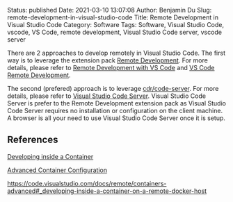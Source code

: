 Status: published
Date: 2021-03-10 13:07:08
Author: Benjamin Du
Slug: remote-development-in-visual-studio-code
Title: Remote Development in Visual Studio Code
Category: Software
Tags: Software, Visual Studio Code, vscode, VS Code, remote development, Visual Studio Code server, vscode server

There are 2 approaches to develop remotely in Visual Studio Code.
The first way is to leverage the extension pack
[Remote Development](https://marketplace.visualstudio.com/items?itemName=ms-vscode-remote.vscode-remote-extensionpack).
For more details, 
please refer to 
[Remote Development with VS Code](https://code.visualstudio.com/blogs/2019/05/02/remote-development)
and
[VS Code Remote Development](https://code.visualstudio.com/docs/remote/remote-overview).


The second (prefered) approach is to leverage 
[cdr/code-server](https://github.com/cdr/code-server).
For more details, 
please refer to 
[Visual Studio Code Server](http://www.legendu.net/misc/blog/visual-studio-code-server/).
Visual Studio Code Server is prefer to the Remote Development extension pack 
as Visual Studio Code Server requires no installation or configuration on the client machine.
A browser is all your need to use Visual Studio Code Server once it is setup.

## References 

[Developing inside a Container](https://code.visualstudio.com/docs/remote/containers)

[Advanced Container Configuration](https://code.visualstudio.com/docs/remote/containers-advanced)


https://code.visualstudio.com/docs/remote/containers-advanced#_developing-inside-a-container-on-a-remote-docker-host